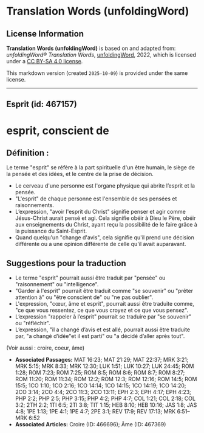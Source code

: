 # Translation Words (unfoldingWord)

## License Information

**Translation Words (unfoldingWord)** is based on and adapted from: _unfoldingWord® Translation Words_, [unfoldingWord](https://unfoldingword.org/utw), 2022, which is licensed under a [CC BY-SA 4.0 license](https://creativecommons.org/licenses/by-sa/4.0/legalcode.en).

This markdown version (created `2025-10-09`) is provided under the same license.



--------------------------------

## Esprit (id: 467157)

esprit, conscient de
====================

Définition :
------------

Le terme "esprit" se réfère à la part spirituelle d'un être humain, le siège de la pensée et des idées, et le centre de la prise de décision.

* Le cerveau d'une personne est l'organe physique qui abrite l’esprit et la pensée.
* "L'esprit" de chaque personne est l'ensemble de ses pensées et raisonnements.
* L’expression, "avoir l'esprit du Christ" signifie penser et agir comme Jésus\-Christ aurait pensé et agi. Cela signifie obéir à Dieu le Père, obéir aux enseignements du Christ, ayant reçu la possibilité de le faire grâce à la puissance du Saint\-Esprit.
* Quand quelqu'un "change d'avis", cela signifie qu'il prend une décision différente ou a une opinion différente de celle qu'il avait auparavant.

Suggestions pour la traduction
------------------------------

* Le terme "esprit" pourrait aussi être traduit par "pensée" ou "raisonnement" ou "intelligence".
* "Garder à l'esprit" pourrait être traduit comme "se souvenir" ou "prêter attention à" ou "être conscient de" ou "ne pas oublier".
* L'expression, "cœur, âme et esprit", pourrait aussi être traduite comme, "ce que vous ressentez, ce que vous croyez et ce que vous pensez".
* L’expression "rappeler à l’esprit" pourrait se traduire par "se souvenir" ou "réfléchir".
* L’expression, "il a changé d’avis et est allé, pourrait aussi être traduite par, "a changé d’idée"et il est parti" ou "a décidé d’aller après tout".

(Voir aussi : croire, coeur, âme)

* **Associated Passages:** MAT 16:23; MAT 21:29; MAT 22:37; MRK 3:21; MRK 5:15; MRK 8:33; MRK 12:30; LUK 1:51; LUK 10:27; LUK 24:45; ROM 1:28; ROM 7:23; ROM 7:25; ROM 8:5; ROM 8:6; ROM 8:7; ROM 8:27; ROM 11:20; ROM 11:34; ROM 12:2; ROM 12:3; ROM 12:16; ROM 14:5; ROM 15:5; 1CO 1:10; 1CO 2:16; 1CO 14:14; 1CO 14:15; 1CO 14:19; 1CO 14:20; 2CO 3:14; 2CO 4:4; 2CO 11:3; 2CO 13:11; EPH 2:3; EPH 4:17; EPH 4:23; PHP 2:2; PHP 2:5; PHP 3:15; PHP 4:2; PHP 4:7; COL 1:21; COL 2:18; COL 3:2; 2TH 2:2; 1TI 6:5; 2TI 3:8; TIT 1:15; HEB 8:10; HEB 10:16; JAS 1:8; JAS 4:8; 1PE 1:13; 1PE 4:1; 1PE 4:7; 2PE 3:1; REV 17:9; REV 17:13; MRK 6:51–MRK 6:52
* **Associated Articles:** Croire (ID: 466696); Âme (ID: 467369)

